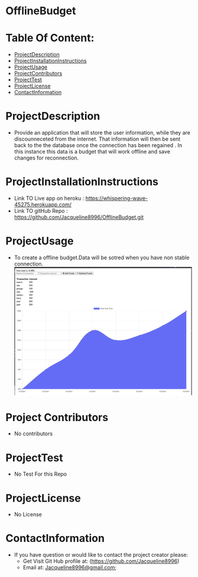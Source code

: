 # OfflineBudget

# Table Of Content:
* [ProjectDescription](#ProjectDescription)
* [ProjectInstallationInstructions](#ProjectInstallationInstructions)
* [ProjectUsage](#ProjectUsage)
* [ProjectContributors](#ProjectContributors)
* [ProjectTest](#ProjectTest)
* [ProjectLicense](#Projectlicense)
* [ContactInformation](#ContactInformation)

# ProjectDescription
* Provide an application that will store the user information, while they are discounneceted from the internet. That information will then  be sent back to the the database once the connection has been regained . In this instance this data is a budget that will work offline and save changes for reconnection. 

# ProjectInstallationInstructions
* Link TO Live app on heroku : https://whispering-wave-45275.herokuapp.com/
* Link TO gitHub Repo : https://github.com/Jacqueline8996/OfflineBudget.git

# ProjectUsage
* To create a offline budget.Data will be sotred when you have non stable connection.
![alt text](/assets/images/budgetImage.png)

# Project Contributors
* No contributors

# ProjectTest
* No Test For this Repo 

# ProjectLicense
* No License

# ContactInformation
* If you have question or would like to contact the project creator please:
    *  Get Visit Git Hub profile at: (https://github.com/Jacqueline8996)
    *  Email at: Jacqueline8996@gmail.com;